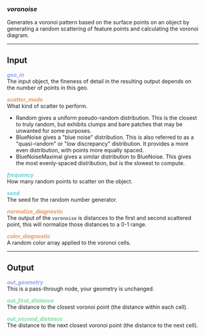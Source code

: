 ### ***voronoise***
Generates a voronoi pattern based on the surface points on an object by generating a random scattering of feature points and calculating the voronoi diagram.<br />

***
## Input
<span style="color:#90A3F4">***geo_in***</span>
<br />The input object, the fineness of detail in the resulting output depends on the number of points in this geo.

<span style="color:#E69963">***scatter_mode***</span>
<br />What kind of scatter to perform.
* Random gives a uniform pseudo-random distribution. This is the closest to truly random, but exhibits clumps and bare patches that may be unwanted for some purposes.
* BlueNoise gives a "blue noise" distribution. This is also referred to as a "quasi-random" or "low discrepancy" distribution. It provides a more even distribution, with points more equally spaced.
* BlueNoiseMaximal gives a similar distribution to BlueNoise. This gives the most evenly-spaced distribution, but is the slowest to compute.

<span style="color:#62CFD9">***frequency***</span>
<br />How many random points to scatter on the object.

<span style="color:#62CFD9">***seed***</span>
<br />The seed for the random number generator.

<span style="color:#E69963">***normalize_diagnostic***</span>
<br />The output of the `voronoise` is distances to the first and second scattered point, this will normalize those distances to a 0-1 range.

<span style="color:#E69963">***color_diagnostic***</span>
<br />A random color array applied to the voronoi cells.

***
## Output
<span style="color:#90A3F4">***out_geometry***</span>
<br />This is a pass-through node, your geometry is unchanged.

<span style="color:#82D99F">***out_first_distance***</span>
<br />The distance to the closest voronoi point (the distance within each cell).

<span style="color:#82D99F">***out_second_distance***</span>
<br />The distance to the next closest voronoi point (the distance to the next cell).

